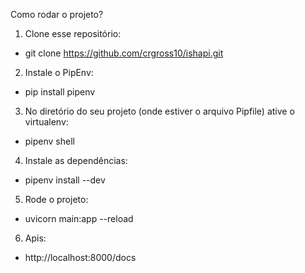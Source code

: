 Como rodar o projeto? <br>

1. Clone esse repositório: <br>
  - git clone https://github.com/crgross10/ishapi.git <br>

2. Instale o PipEnv: <br>
  - pip install pipenv <br>

3. No diretório do seu projeto (onde estiver o arquivo Pipfile) ative o virtualenv: <br>
  - pipenv shell <br>

4. Instale as dependências: <br>
  - pipenv install --dev <br>

5. Rode o projeto: <br>
  - uvicorn main:app --reload

6. Apis: <br>
  - http://localhost:8000/docs
